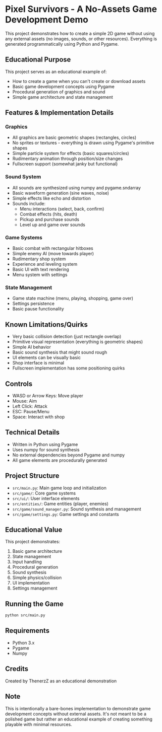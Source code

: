 # Pixel Survivors - A No-Assets Game Development Demo

This project demonstrates how to create a simple 2D game without using any external assets (no images, sounds, or other resources). Everything is generated programmatically using Python and Pygame.

## Educational Purpose

This project serves as an educational example of:
- How to create a game when you can't create or download assets
- Basic game development concepts using Pygame
- Procedural generation of graphics and sound
- Simple game architecture and state management

## Features & Implementation Details

### Graphics
- All graphics are basic geometric shapes (rectangles, circles)
- No sprites or textures - everything is drawn using Pygame's primitive shapes
- Simple particle system for effects (basic squares/circles)
- Rudimentary animation through position/size changes
- Fullscreen support (somewhat janky but functional)

### Sound System
- All sounds are synthesized using numpy and pygame.sndarray
- Basic waveform generation (sine waves, noise)
- Simple effects like echo and distortion
- Sounds include:
  - Menu interactions (select, back, confirm)
  - Combat effects (hits, death)
  - Pickup and purchase sounds
  - Level up and game over sounds

### Game Systems
- Basic combat with rectangular hitboxes
- Simple enemy AI (move towards player)
- Rudimentary shop system
- Experience and leveling system
- Basic UI with text rendering
- Menu system with settings

### State Management
- Game state machine (menu, playing, shopping, game over)
- Settings persistence
- Basic pause functionality

## Known Limitations/Quirks
- Very basic collision detection (just rectangle overlap)
- Primitive visual representation (everything is geometric shapes)
- Simple AI behavior
- Basic sound synthesis that might sound rough
- UI elements can be visually basic
- Shop interface is minimal
- Fullscreen implementation has some positioning quirks

## Controls
- WASD or Arrow Keys: Move player
- Mouse: Aim
- Left Click: Attack
- ESC: Pause/Menu
- Space: Interact with shop

## Technical Details
- Written in Python using Pygame
- Uses numpy for sound synthesis
- No external dependencies beyond Pygame and numpy
- All game elements are procedurally generated

## Project Structure
- `src/main.py`: Main game loop and initialization
- `src/game/`: Core game systems
- `src/ui/`: User interface elements
- `src/entities/`: Game entities (player, enemies)
- `src/game/sound_manager.py`: Sound synthesis and management
- `src/game/settings.py`: Game settings and constants

## Educational Value
This project demonstrates:
1. Basic game architecture
2. State management
3. Input handling
4. Procedural generation
5. Sound synthesis
6. Simple physics/collision
7. UI implementation
8. Settings management

## Running the Game
```bash
python src/main.py
```

## Requirements
- Python 3.x
- Pygame
- Numpy

## Credits
Created by ThenerzZ as an educational demonstration

## Note
This is intentionally a bare-bones implementation to demonstrate game development concepts without external assets. It's not meant to be a polished game but rather an educational example of creating something playable with minimal resources. 
